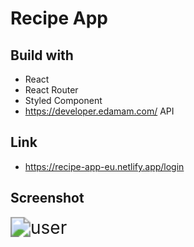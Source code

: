 # Recipe App

## Build with

- React
- React Router
- Styled Component
- https://developer.edamam.com/ API

## Link
- https://recipe-app-eu.netlify.app/login

## Screenshot

<img src="src/asset/recipe-app-gif.gif" alt="user" style="zoom: 200%;" />

